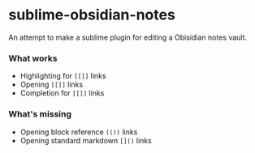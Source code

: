 # sublime-obsidian-notes

An attempt to make a sublime plugin for editing a Obisidian notes vault.

### What works

- Highlighting for `[[]]` links
- Opening `[[]]` links
- Completion for `[[]]` links

### What's missing

- Opening block reference `(())` links
- Opening standard markdown `[]()` links
